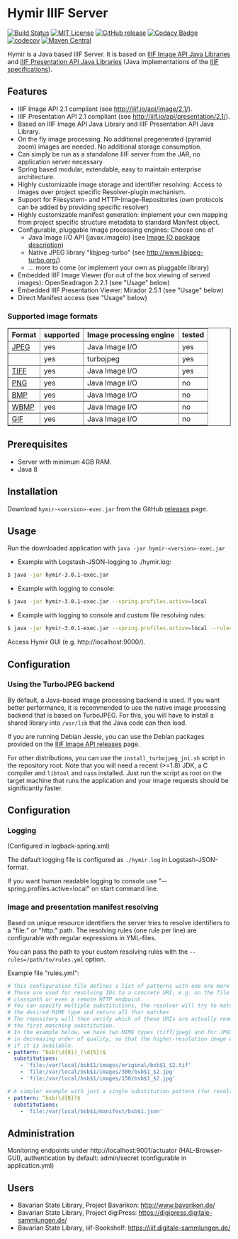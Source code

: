 # Hymir IIIF Server

[![Build Status](https://travis-ci.org/dbmdz/iiif-server-hymir.svg?branch=master)](https://travis-ci.org/dbmdz/iiif-server-hymir)
[![MIT License](https://img.shields.io/badge/license-MIT-blue.svg)](LICENSE)
[![GitHub release](https://img.shields.io/github/release/dbmdz/iiif-server-hymir.svg?maxAge=2592000)](https://github.com/dbmdz/iiif-server-hymir/releases)
[![Codacy Badge](https://api.codacy.com/project/badge/Grade/54890c0e2bce4489ad0793658b2a4d0c)](https://www.codacy.com/app/ralf-eichinger/iiif-server-hymir?utm_source=github.com&amp;utm_medium=referral&amp;utm_content=dbmdz/iiif-server-hymir&amp;utm_campaign=Badge_Grade)
[![codecov](https://codecov.io/gh/dbmdz/iiif-server-hymir/branch/master/graph/badge.svg)](https://codecov.io/gh/dbmdz/iiif-server-hymir)
[![Maven Central](https://img.shields.io/maven-central/v/de.digitalcollections/iiif-server-hymir.svg?maxAge=2592000)](http://search.maven.org/#search%7Cga%7C1%7Ca%3A%22iiif-server-hymir%22)

Hymir is a Java based IIIF Server. It is based on [IIIF Image API Java Libraries](https://github.com/dbmdz/iiif-image-api "IIIF Image API Java Libraries") and [IIIF Presentation API Java Libraries](https://github.com/dbmdz/iiif-presentation-api "IIIF Presentation API Java Libraries") (Java implementations of the [IIIF specifications](http://iiif.io/technical-details/ "IIIF specifications")).

## Features

- IIIF Image API 2.1 compliant (see <a href="http://iiif.io/api/image/2.1/">http://iiif.io/api/image/2.1/</a>).
- IIIF Presentation API 2.1 compliant (see <a href="http://iiif.io/api/presentation/2.1/">http://iiif.io/api/presentation/2.1/</a>).
- Based on IIIF Image API Java Library and IIIF Presentation API Java Library.
- On the fly image processing. No additional pregenerated (pyramid zoom) images are needed. No additional storage consumption.
- Can simply be run as a standalone IIIF server from the JAR, no application server necessary
- Spring based modular, extendable, easy to maintain enterprise architecture.
- Highly customizable image storage and identifier resolving: Access to images over project specific Resolver-plugin mechanism.
- Support for Filesystem- and HTTP-Image-Repositories (own protocols can be added by providing specific resolver)
- Highly customizable manifest generation: implement your own mapping from project specific structure metadata to standard Manifest object.
- Configurable, pluggable Image processing engines: Choose one of
    - Java Image I/O API (javax.imageio) (see <a href="http://docs.oracle.com/javase/8/docs/api/javax/imageio/package-summary.html#package.description">Image IO package description</a>)
    - Native JPEG library "libjpeg-turbo" (see <http://www.libjpeg-turbo.org/>)
    - ... more to come (or implement your own as pluggable library)
- Embedded IIIF Image Viewer (for out of the box viewing of served images): OpenSeadragon 2.2.1 (see "Usage" below)
- Embedded IIIF Presentation Viewer: Mirador 2.5.1 (see "Usage" below)
- Direct Manifest access (see "Usage" below)

### Supported image formats

<table border="1">
  <tr>
    <th>Format</th>
    <th>supported</th>
    <th>Image processing engine</th>
    <th>tested</th>
  </tr>
  <tr>
    <td><a href="http://www.jpeg.org/">JPEG</a></td>
    <td>yes</td>
    <td>Java Image I/O</a>
    <td>yes</td>
  </tr>
  <tr>
    <td></td>
    <td>yes</td>
    <td>turbojpeg</a>
    <td>yes</td>
  </tr>
  <tr>
    <td><a href="https://www.iso.org/standard/34342.html">TIFF</a></td>
    <td>yes</td>
    <td>Java Image I/O</a>
    <td>yes</td>
  </tr>
  <tr>
    <td><a href="http://www.libpng.org/pub/png/spec/">PNG</a></td>
    <td>yes</td>
    <td>Java Image I/O</a>
    <td>no</td>
  </tr>
  <tr>
    <td><a href="http://www.jpeg.org/">BMP</a></td>
    <td>yes</td>
    <td>Java Image I/O</a>
    <td>no</td>
  </tr>
  <tr>
    <td><a href="http://www.wapforum.org/what/technical/SPEC-WAESpec-19990524.pdf">WBMP</a></td>
    <td>yes</td>
    <td>Java Image I/O</a>
    <td>no</td>
  </tr>
  <tr>
    <td><a href="http://www.w3.org/Graphics/GIF/spec-gif89a.txt">GIF</a></td>
    <td>yes</td>
    <td>Java Image I/O</a>
    <td>no</td>
  </tr>
</table>


## Prerequisites

- Server with minimum 4GB RAM.
- Java 8

## Installation

Download `hymir-<version>-exec.jar` from the GitHub [releases](https://github.com/dbmdz/iiif-server-hymir/releases) page.

## Usage

Run the downloaded application with `java -jar hymir-<version>-exec.jar`

- Example with Logstash-JSON-logging to ./hymir.log:

```sh
$ java -jar hymir-3.0.1-exec.jar
```

- Example with logging to console:

```sh
$ java -jar hymir-3.0.1-exec.jar --spring.profiles.active=local
```

- Example with logging to console and custom file resolving rules:

```sh
$ java -jar hymir-3.0.1-exec.jar --spring.profiles.active=local --rules=file:/etc/hymir/rules.yml
```

Access Hymir GUI (e.g. http://localhost:9000/).

## Configuration

### Using the TurboJPEG backend
By default, a Java-based image processing backend is used. If you want better
performance, it is recommended to use the native image processing backend
that is based on TurboJPEG. For this, you will have to install a shared library
into `/usr/lib` that the Java code can then load.

If you are running Debian Jessie, you can use the Debian packages provided
on the [IIIF Image API releases](https://github.com/dbmdz/iiif-image-api/releases) page.

For other distributions, you can use the `install_turbojpeg_jni.sh` script in
the repository root. Note that you will need a recent (>=1.8) JDK, a C compiler
and  `libtool` and `nasm` installed. Just run the script as root on the target
machine that runs the application and your image requests should be
significantly faster.

## Configuration

### Logging

(Configured in logback-spring.xml)

The default logging file is configured as `./hymir.log` in Logstash-JSON-format.

If you want human readable logging to console use "--spring.profiles.active=local" on start command line.


### Image and presentation manifest resolving

Based on unique resource identifiers the server tries to resolve identifiers to a "file:" or "http:" path.
The resolving rules (one rule per line) are configurable with regular expressions in YML-files.

You can pass the path to your custom resolving rules with the `--rules=/path/to/rules.yml` option.

Example file "rules.yml":

```yaml
# This configuration file defines a list of patterns with one ore more substitutions.
# These are used for resolving IDs to a concrete URI, e.g. on the file system, the
# classpath or even a remote HTTP endpoint.
# You can specify multiple substitutions, the resolver will try to match them against
# the desired MIME type and return all that matches
# The repository will then verify which of these URIs are actually readable and return
# the first matching substitution.
# In the example below, we have two MIME types (tiff/jpeg) and for JPEG two resolutions
# in decreasing order of quality, so that the higher-resolution image will be chosen
# if it is available.
- pattern: ^bsb(\d{8})_(\d{5})$
  substitutions:
    - 'file:/var/local/bsb$1/images/original/bsb$1_$2.tif'
    - 'file:/var/local/bsb$1/images/300/bsb$1_$2.jpg'
    - 'file:/var/local/bsb$1/images/150/bsb$1_$2.jpg'

# A simpler example with just a single substitution pattern (for resolving IIIF-manifests)
- pattern: ^bsb(\d{8})$
  substitutions:
    - 'file:/var/local/bsb$1/manifest/bsb$1.json'
```

## Administration

Monitoring endpoints under http://localhost:9001/actuator (HAL-Browser-GUI), authentication by default: admin/secret (configurable in application.yml)

## Users

- Bavarian State Library, Project Bavarikon: <a href="http://www.bavarikon.de/">http://www.bavarikon.de/</a>
- Bavarian State Library, Project digiPress: <a href="https://digipress.digitale-sammlungen.de/">https://digipress.digitale-sammlungen.de/</a>
- Bavarian State Library, iiif-Bookshelf: <a href="https://iiif.digitale-sammlungen.de/">https://iiif.digitale-sammlungen.de/</a>

